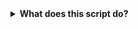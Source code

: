 <details>
<summary><strong>What does this script do?</strong></summary>
  
- Associate ".ransom" extention with default text editor (Recommend: replace with new extention).
- Create Local Administrator Silent User (Recommend: Change username & password).
- Create Firewall Rule & Allow Remote Desktop.
• Clear Windows Event Logs.
• Clear Windows Shadow Copies.
• Disable Windows Offline Safe Boot.
• Disable Windows Defender Real-Time Protection.
• Disable Windows Defender Watchdog Proccess.
• Disable Windows Defender ExploitGuard MDM policy.
• Uninstall Windows Defender / Features.

• Kill & Remove any of the following Endpoints:
Avast Premium Security
Avast Free Antivirus
Avast Endpoint Protection
AVG Antivirus Free
BitDefender Antivirus Plus
BitDefender Total Security
ESET File Security
ESET Endpoint Antivirus
McAfee VirusScan Enterprise
McAfee Agent
McAfee DLP Endpoint
McAfee SiteAdvisor Enterprise
McAfee Endpoint Security Platform
McAfee Endpoint Security Threat Prevention
Microsoft Security Client
Malwarebytes' Managed Client
Sophos System Protection
Sophos Remote Management System
Symantec Endpoint Protection
Symantec Backup Exec Remote Agent for Windows
Panda WatchGuard Endpoint Security
Webroot SecureAnywhere

• Kill any of the following running processes:
Zoolz 2 Service
Veeam Backup Catalog Data Service
Symantec System Recovery
SQLsafe Filter Service
SQLsafe Backup Service
SQL Backups
Acronis VSS Provider
VeeamDeploySvc
BackupExecVSSProvider
ackupExecRPCService
BackupExecManagementService
BackupExecJobEngine
BackupExecDeviceMediaService
</details>
